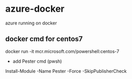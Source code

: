 # azure-docker
azure running on docker

## docker cmd for centos7

docker run -it mcr.microsoft.com/powershell:centos-7

- add Pester cmd (pwsh)

Install-Module -Name Pester -Force -SkipPublisherCheck
